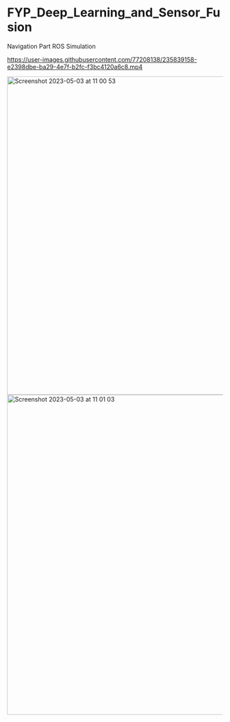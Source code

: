 # FYP_Deep_Learning_and_Sensor_Fusion

Navigation Part ROS Simulation


https://user-images.githubusercontent.com/77208138/235839158-e2398dbe-ba29-4e7f-b2fc-f3bc4120a6c8.mp4



<img width="742" alt="Screenshot 2023-05-03 at 11 00 53" src="https://user-images.githubusercontent.com/77208138/235839264-f55fb3b0-2147-44e3-85b5-507281eca4a3.png">


<img width="746" alt="Screenshot 2023-05-03 at 11 01 03" src="https://user-images.githubusercontent.com/77208138/235839312-40cecc2d-23b0-490f-b02a-5c5d31e8df4b.png">
